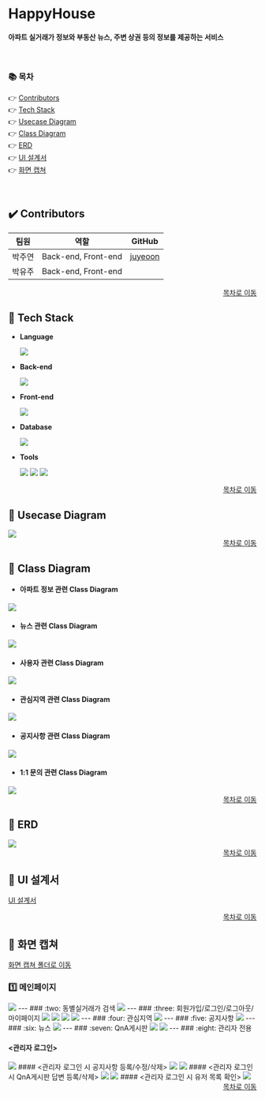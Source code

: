 # HappyHouse
#### 아파트 실거래가 정보와 부동산 뉴스, 주변 상권 등의 정보를 제공하는 서비스

<br/>

### :books: 목차  

👉 [Contributors](#heavy_check_mark-contributors)   
👉 [Tech Stack](#notebook_with_decorative_cover-tech-stack)   
👉 [Usecase Diagram](#closed_book-usecase-diagram)   
👉 [Class Diagram](#green_book-class-diagram)   
👉 [ERD](#blue_book-erd)  
👉 [UI 설계서](#orange_book-ui-설계서)  
👉 [화면 캡쳐](#ledger-화면-캡쳐)  
  
<br>

<!-- 👇  
---
  👉 [메인페이지](#one-메인페이지)  
  👉 [동별실거래가 검색](#two-동별실거래가-검색)  
  👉 [로그인/로그아웃](#three-로그인로그아웃)     
  👉 [회원가입](#four-회원가입)  
  👉 [회원정보](#five-회원정보)  
  👉 [관심지역](#six-관심지역)  
  👉 [공지사항](#seven-공지사항)

 -->

<!-- ----------------------------------------------------------------------------------------------------------- -->

## :heavy_check_mark: Contributors

| 팀원   | 역할                              | GitHub                              |
| ------ | --------------------------------- | --------------------------------- |
| 박주연 | Back-end, Front-end | [juyeoon](https://github.com/juyeoon)  |
| 박유주 | Back-end, Front-end |    |

<div align=right><a href="https://github.com/juyeoon/HappyHouse#books-%EB%AA%A9%EC%B0%A8">목차로 이동</a></div>

<!-- ----------------------------------------------------------------------------------------------------------- -->

## :notebook_with_decorative_cover: Tech Stack
+ **Language**  

    <img src="https://img.shields.io/badge/java-007396?style=for-the-badge&logo=java&logoColor=white"> 
    
+ **Back-end**  

    <img src="https://img.shields.io/badge/Spring Boot-6DB33F?style=for-the-badge&logo=Spring Boot&logoColor=white">

+ **Front-end**  

    <img src="https://img.shields.io/badge/vue.js-4FC08D?style=for-the-badge&logo=vue.js&logoColor=white"> 
    
+ **Database**  

    <img src="https://img.shields.io/badge/mysql-4479A1?style=for-the-badge&logo=mysql&logoColor=white">
    
+ **Tools**  

    <img src="https://img.shields.io/badge/git-F05032?style=for-the-badge&logo=git&logoColor=white">
    <img src="https://img.shields.io/badge/sts-6DB33F?style=for-the-badge&logo=spring&logoColor=white"> 
    <img src="https://img.shields.io/badge/VS code-007ACC?style=for-the-badge&logo=Visual Studio Code&logoColor=white">

<div align=right><a href="https://github.com/juyeoon/HappyHouse#books-%EB%AA%A9%EC%B0%A8">목차로 이동</a></div>

<!-- ----------------------------------------------------------------------------------------------------------- -->

## :closed_book: Usecase Diagram
<a href="https://github.com/juyeoon/HappyHouse/blob/main/Document/usecaseDiagram/usecase_1_all.png" target="_blank">
  <img src="https://github.com/juyeoon/HappyHouse/blob/main/Document/usecaseDiagram/usecase_1_all.png">
</a>

<div align=right><a href="https://github.com/juyeoon/HappyHouse#books-%EB%AA%A9%EC%B0%A8">목차로 이동</a></div>

<!-- ----------------------------------------------------------------------------------------------------------- -->

## :green_book: Class Diagram

+ #### 아파트 정보 관련 Class Diagram
<a href="https://github.com/juyeoon/HappyHouse/blob/main/Document/classDiagram/classDiagram_house.PNG?raw=true" target="_blank">
  <img src="https://github.com/juyeoon/HappyHouse/blob/main/Document/classDiagram/classDiagram_house.PNG?raw=true">
</a>

+ #### 뉴스 관련 Class Diagram
<a href="https://github.com/juyeoon/HappyHouse/blob/main/Document/classDiagram/classDiagram_news.PNG?raw=true" target="_blank">
  <img src="https://github.com/juyeoon/HappyHouse/blob/main/Document/classDiagram/classDiagram_news.PNG?raw=true">
</a>

+ #### 사용자 관련 Class Diagram
<a href="https://github.com/juyeoon/HappyHouse/blob/main/Document/classDiagram/classDiagram_user.PNG?raw=true" target="_blank">
  <img src="https://github.com/juyeoon/HappyHouse/blob/main/Document/classDiagram/classDiagram_user.PNG?raw=true">
</a>

+ #### 관심지역 관련 Class Diagram
<a href="https://github.com/juyeoon/HappyHouse/blob/main/Document/classDiagram/classDiagram_interestArea.PNG?raw=true" target="_blank">
  <img src="https://github.com/juyeoon/HappyHouse/blob/main/Document/classDiagram/classDiagram_interestArea.PNG?raw=true">
</a>

+ #### 공지사항 관련 Class Diagram
<a href="https://github.com/juyeoon/HappyHouse/blob/main/Document/classDiagram/classDiagram_notice.PNG?raw=true" target="_blank">
  <img src="https://github.com/juyeoon/HappyHouse/blob/main/Document/classDiagram/classDiagram_notice.PNG?raw=true">
</a>

+ #### 1:1 문의 관련 Class Diagram
<a href="https://github.com/juyeoon/HappyHouse/blob/main/Document/classDiagram/classDiagram_qna.PNG?raw=true" target="_blank">
  <img src="https://github.com/juyeoon/HappyHouse/blob/main/Document/classDiagram/classDiagram_qna.PNG?raw=true">
</a>

<div align=right><a href="https://github.com/juyeoon/HappyHouse#books-%EB%AA%A9%EC%B0%A8">목차로 이동</a></div>

<!-- ----------------------------------------------------------------------------------------------------------- -->

## :blue_book: ERD

<a href="https://github.com/juyeoon/HappyHouse/blob/main/Document/ERD/happyhouse_ERD.PNG" target="_blank">
  <img src="https://github.com/juyeoon/HappyHouse/blob/main/Document/ERD/happyhouse_ERD.PNG">
</a>

<div align=right><a href="https://github.com/juyeoon/HappyHouse#books-%EB%AA%A9%EC%B0%A8">목차로 이동</a></div>

<!-- ----------------------------------------------------------------------------------------------------------- -->

## :orange_book: UI 설계서

[UI 설계서](https://github.com/juyeoon/HappyHouse/blob/main/Document/UI_%EC%84%A4%EA%B3%84%EC%84%9C/UI%EC%84%A4%EA%B3%84%EC%84%9C.pdf)

<div align=right><a href="https://github.com/juyeoon/HappyHouse#books-%EB%AA%A9%EC%B0%A8">목차로 이동</a></div>

<!-- ----------------------------------------------------------------------------------------------------------- -->

## :ledger: 화면 캡쳐

<!-- 수정 필요 -->
[화면 캡쳐 폴더로 이동](https://github.com/juyeoon/HappyHouse/tree/main/Document/screenshot)

### :one: 메인페이지  
<img src="https://github.com/juyeoon/HappyHouse/blob/bd40ab4743414787f8f62524d95ec47870bcfa60/Document/screenshot/main.PNG">
---   
### :two: 동별실거래가 검색   
<img src="https://github.com/juyeoon/HappyHouse/blob/9de4fee10704c6031f9382d33d5ef254b5072724/Document/screenshot/apt_search.PNG">
---   
### :three: 회원가입/로그인/로그아웃/마이페이지   
<img src="https://github.com/juyeoon/HappyHouse/blob/bd40ab4743414787f8f62524d95ec47870bcfa60/Document/screenshot/signup.PNG">
<img src="https://github.com/juyeoon/HappyHouse/blob/bd40ab4743414787f8f62524d95ec47870bcfa60/Document/screenshot/signin.PNG">
<img src="https://github.com/juyeoon/HappyHouse/blob/bd40ab4743414787f8f62524d95ec47870bcfa60/Document/screenshot/find_pw.PNG">
<img src="https://github.com/juyeoon/HappyHouse/blob/bd40ab4743414787f8f62524d95ec47870bcfa60/Document/screenshot/mypage.PNG">
---   
### :four: 관심지역   
<img src="https://github.com/juyeoon/HappyHouse/blob/bd40ab4743414787f8f62524d95ec47870bcfa60/Document/screenshot/inserestarea_list.PNG">
---   
### :five: 공지사항   
<img src="https://github.com/juyeoon/HappyHouse/blob/bd40ab4743414787f8f62524d95ec47870bcfa60/Document/screenshot/notice_list.PNG">
---   
### :six: 뉴스   
<img src="https://github.com/juyeoon/HappyHouse/blob/bd40ab4743414787f8f62524d95ec47870bcfa60/Document/screenshot/news_list.PNG">
---   
### :seven: QnA게시판   
<img src="https://github.com/juyeoon/HappyHouse/blob/bd40ab4743414787f8f62524d95ec47870bcfa60/Document/screenshot/qna_list.PNG">
<img src="https://github.com/juyeoon/HappyHouse/blob/bd40ab4743414787f8f62524d95ec47870bcfa60/Document/screenshot/qna_answer_admin.PNG">
---   
### :eight: 관리자 전용   

#### <관리자 로그인>
<img src="https://github.com/juyeoon/HappyHouse/blob/bd40ab4743414787f8f62524d95ec47870bcfa60/Document/screenshot/main_admin_login.PNG">
#### <관리자 로그인 시 공지사항 등록/수정/삭제>
<img src="https://github.com/juyeoon/HappyHouse/blob/bd40ab4743414787f8f62524d95ec47870bcfa60/Document/screenshot/notice_create.PNG">
<img src="https://github.com/juyeoon/HappyHouse/blob/bd40ab4743414787f8f62524d95ec47870bcfa60/Document/screenshot/notice_detail_admin.PNG">
#### <관리자 로그인 시 QnA게시판 답변 등록/삭제>
<img src="https://github.com/juyeoon/HappyHouse/blob/bd40ab4743414787f8f62524d95ec47870bcfa60/Document/screenshot/qna_answer_admin.PNG">
<img src="https://github.com/juyeoon/HappyHouse/blob/bd40ab4743414787f8f62524d95ec47870bcfa60/Document/screenshot/qna_detail_admin.PNG">
#### <관리자 로그인 시 유저 목록 확인>
<img src="https://github.com/juyeoon/HappyHouse/blob/bd40ab4743414787f8f62524d95ec47870bcfa60/Document/screenshot/user_list.PNG">   


<div align=right><a href="https://github.com/juyeoon/HappyHouse#books-%EB%AA%A9%EC%B0%A8">목차로 이동</a></div>















<!--

## :star: 화면 캡쳐

### :one: 메인페이지  

![1-crop](/uploads/9e66e72a4a4cdf0f41fb41118529488e/1-crop.JPG)


##### [목차](#books-목차)

<br>

---
### :two: 동별실거래가 검색 

#### <검색된 동에 맞게 지도 위치 변경>
![2-crop](/uploads/bdf3a666260698cf9c22408d379e87db/2-crop.JPG)


##### [목차](#books-목차)

<br>

---
### :three: 로그인/로그아웃

![4-crop](/uploads/124e4a8acfb37e0dc97adf1b5d8d4a12/4-crop.JPG)

**↓ 로그인시 네비게이션 바 변경**  
![3](/uploads/e356fd86031b332cee1995afee017c9f/3.JPG)


##### [목차](#books-목차)

<br>

---
### :four: 회원가입

![5-crop](/uploads/2b1da3b51affc5ee831b1906429273fa/5-crop.JPG) 


##### [목차](#books-목차)

<br>

---
### :five: 회원정보

#### <사용자 정보 확인 화면>  
![6-crop](/uploads/36114166c075cc1e15965f2cc3e10eca/6-crop.JPG)

#### <관리자 정보 확인 화면>  
![7-crop](/uploads/3bcde5dbe2d8bc09ae3680ffef1aee95/7-crop.JPG)

#### <회원정보 수정 화면>  
![8-crop](/uploads/00e76b1b06dd7c7d3678110870212c3e/8-crop.JPG)


##### [목차](#books-목차)

<br>

---
### :six: 관심지역

#### <관심지역 설정 화면>
![9-crop](/uploads/340c93311dfb50493a77f2cd919fd860/9-crop.JPG)  

#### <관심지역목록 조회 화면>   
![10-crop](/uploads/f7fb9efb4fc9eb93a7da9b12cb844cc2/10-crop.JPG)  


##### [목차](#books-목차)

<br>

---
### :seven: 공지사항

#### <공지사항 메인 화면>
![11-crop](/uploads/bb9576b2cb816b0e3469463d4730ca37/11-crop.JPG)

#### <공지사항 내용 확인 화면>
![12-crop](/uploads/b87043aed56de0b7c2e5918dabe6f459/12-crop.JPG)

#### <관리자 로그인 시 공지사항 메인 화면>   
![13-crop](/uploads/82c94a59e1a81a91da3e2c045a73b00f/13-crop.JPG)

#### <관리자 로그인 시 공지사항 등록 화면>   
![14-crop](/uploads/65b543f83c4ba5804fac317525ba8891/14-crop.JPG)

#### <관리자 로그인 시 공지사항 내용 확인 화면>   
![15-crop](/uploads/1a472fdf427e0c9d51f7edf628dac305/15-crop.JPG)


##### [목차](#books-목차)

<br>



